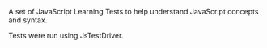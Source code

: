 A set of JavaScript Learning Tests to help understand JavaScript concepts and syntax.

Tests were run using JsTestDriver.
